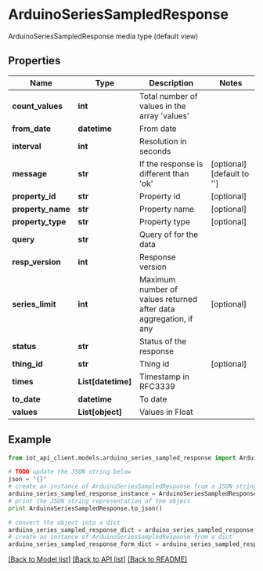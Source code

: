 # ArduinoSeriesSampledResponse

ArduinoSeriesSampledResponse media type (default view)

## Properties
Name | Type | Description | Notes
------------ | ------------- | ------------- | -------------
**count_values** | **int** | Total number of values in the array &#39;values&#39; | 
**from_date** | **datetime** | From date | 
**interval** | **int** | Resolution in seconds | 
**message** | **str** | If the response is different than &#39;ok&#39; | [optional] [default to '']
**property_id** | **str** | Property id | [optional] 
**property_name** | **str** | Property name | [optional] 
**property_type** | **str** | Property type | [optional] 
**query** | **str** | Query of for the data | 
**resp_version** | **int** | Response version | 
**series_limit** | **int** | Maximum number of values returned after data aggregation, if any | [optional] 
**status** | **str** | Status of the response | 
**thing_id** | **str** | Thing id | [optional] 
**times** | **List[datetime]** | Timestamp in RFC3339 | 
**to_date** | **datetime** | To date | 
**values** | **List[object]** | Values in Float | 

## Example

```python
from iot_api_client.models.arduino_series_sampled_response import ArduinoSeriesSampledResponse

# TODO update the JSON string below
json = "{}"
# create an instance of ArduinoSeriesSampledResponse from a JSON string
arduino_series_sampled_response_instance = ArduinoSeriesSampledResponse.from_json(json)
# print the JSON string representation of the object
print ArduinoSeriesSampledResponse.to_json()

# convert the object into a dict
arduino_series_sampled_response_dict = arduino_series_sampled_response_instance.to_dict()
# create an instance of ArduinoSeriesSampledResponse from a dict
arduino_series_sampled_response_form_dict = arduino_series_sampled_response.from_dict(arduino_series_sampled_response_dict)
```
[[Back to Model list]](../README.md#documentation-for-models) [[Back to API list]](../README.md#documentation-for-api-endpoints) [[Back to README]](../README.md)



